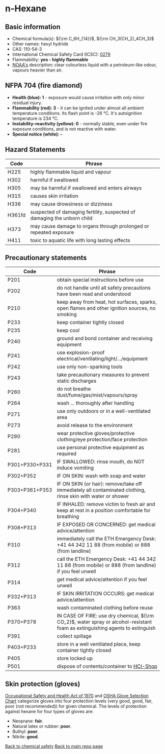 # n-Hexane

## Basic information

- Chemical formula(s): ${\rm C_6H_{14}}$, ${\rm CH_3(CH_2)_4CH_3}$
- Other names: hexyl hydride
- CAS: 110-54-3
- International Chemical Safety Card (ICSC): [0279](https://inchem.org/documents/icsc/icsc/eics0279.htm)
- Flammability: **yes - highly flammable**
- [NOAA's](https://cameochemicals.noaa.gov/chemical/851) description: clear colourless liquid with a petroleum-like odour, vapours heavier than air.

## NFPA 704 (fire diamond)

- **Health (blue): 1** - exposure would cause irritation with only minor residual injury.
- **Flammability (red): 3** - it can be ignited under almost all ambient temperature conditions. Its flash point is -26 °C. It's autoignition temperature is 234 °C.
- **Instability–reactivity (yellow): 0** - normally stable, even under fire exposure conditions, and is not reactive with water.
- **Special notice (white): -**

## Hazard Statements

| Code   | Phrase                                                                  |
| ------ | ----------------------------------------------------------------------- |
| H225   | highly flammable liquid and vapour                                      |
| H302   | harmful if swallowed                                                    |
| H305   | may be harmful if swallowed and enters airways                          |
| H315   | causes skin irritation                                                  |
| H336   | may cause drowsiness or dizziness                                       |
| H361fd | suspected of damaging fertility, suspected of damaging the unborn child |
| H373   | may cause damage to organs through prolonged or repeated exposure       |
| H411   | toxic to aquatic life with long lasting effects                         |

## Precautionary statements

| Code           | Phrase                                                                                                                       |
| -------------- | ---------------------------------------------------------------------------------------------------------------------------- |
| P201           | obtain special instructions before use                                                                                       |
| P202           | do not handle until all safety precautions have been read and understood                                                     |
| P210           | keep away from heat, hot surfaces, sparks, open flames and other ignition sources, no smoking                                |
| P233           | keep container tightly closed                                                                                                |
| P235           | keep cool                                                                                                                    |
| P240           | ground and bond container and receiving equipment                                                                            |
| P241           | use explosion-proof electrical/ventilating/light/.../equipment                                                               |
| P242           | use only non-sparking tools                                                                                                  |
| P243           | take precautionary measures to prevent static discharges                                                                     |
| P260           | do not breathe dust/fume/gas/mist/vapours/spray                                                                              |
| P264           | wash ... thoroughly after handling                                                                                           |
| P271           | use only outdoors or in a well-ventilated area                                                                               |
| P273           | avoid release to the environment                                                                                             |
| P280           | wear protective gloves/protective clothing/eye protection/face protection                                                    |
| P281           | use personal protective equipment as required                                                                                |
| P301+P330+P331 | IF SWALLOWED: rinse mouth, do NOT induce vomiting                                                                            |
| P302+P352      | IF ON SKIN: wash with soap and water                                                                                         |
| P303+P361+P353 | IF ON SKIN (or hair): remove/take off immediately all contaminated clothing, rinse skin with water or shower                 |
| P304+P340      | IF INHALED: remove victim to fresh air and keep at rest in a position comfortable for breathing                              |
| P308+P313      | IF EXPOSED OR CONCERNED: get medical advice/attention                                                                        |
| P310           | immediately call the ETH Emergency Desk: +41 44 342 11 88 (from mobile) or 888 (from landline)                               |
| P312           | call the ETH Emergency Desk: +41 44 342 11 88 (from mobile) or 888 (from landline) if you feel unwell                        |
| P314           | get medical advice/attention if you feel unwell                                                                              |
| P332+P313      | IF SKIN IRRITATION OCCURS: get medical advice/attention                                                                      |
| P363           | wash contaminated clothing before reuse                                                                                      |
| P370+P378      | IN CASE OF FIRE: use dry chemical, ${\rm CO_2}$, water spray or alcohol-resistant foam as extinguishing agents to extinguish |
| P391           | collect spillage                                                                                                             |
| P403+P233      | store in a well ventilated place, keep container tightly closed                                                              |
| P405           | store locked up                                                                                                              |
| P501           | dispose of contents/container to [HCI-Shop](https://hci-shop.ethz.ch/en/)                                                    |

## Skin protection (gloves)

[Occupational Safety and Health Act of 1970](https://www.osha.gov/sites/default/files/publications/osha3151.pdf) and [OSHA Glove Selection Chart](https://safety.fsu.edu/safety_manual/OSHA%20Glove%20Selection%20Chart.pdf) categorize gloves into four protection levels (very good, good, fair, poor (not recommended)) for given chemical. The levels of protection against hexane for four types of gloves are:

- Neoprane: **fair**.
- Natural latex or rubber: **poor**.
- Buthyl: **poor**.
- Nitrile: **good**.

[Back to chemical safety](https://github.com/Global-Health-Engineering/group-safety)
[Back to main repo page](https://github.com/Global-Health-Engineering/group-safety/tree/main/02-chemical-safety)
